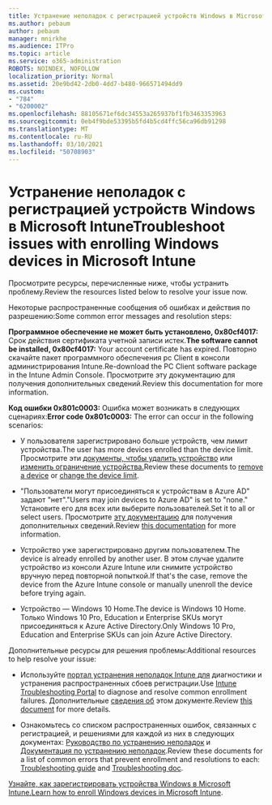 ```yaml
---
title: Устранение неполадок с регистрацией устройств Windows в Microsoft Intune
ms.author: pebaum
author: pebaum
manager: mnirkhe
ms.audience: ITPro
ms.topic: article
ms.service: o365-administration
ROBOTS: NOINDEX, NOFOLLOW
localization_priority: Normal
ms.assetid: 20e9bd42-2db0-4dd7-b480-966571494dd9
ms.custom:
- "784"
- "6200002"
ms.openlocfilehash: 88105671ef6dc34553a265937bf1fb3463353963
ms.sourcegitcommit: 0eb4f9bde53395b5fd4b5cd4ffc56ca96db91298
ms.translationtype: MT
ms.contentlocale: ru-RU
ms.lasthandoff: 03/10/2021
ms.locfileid: "50708903"
---
```

# <a name="troubleshoot-issues-with-enrolling-windows-devices-in-microsoft-intune"></a><span data-ttu-id="d4329-102">Устранение неполадок с регистрацией устройств Windows в Microsoft Intune</span><span class="sxs-lookup"><span data-stu-id="d4329-102">Troubleshoot issues with enrolling Windows devices in Microsoft Intune</span></span>

<span data-ttu-id="d4329-103">Просмотрите ресурсы, перечисленные ниже, чтобы устранить проблему.</span><span class="sxs-lookup"><span data-stu-id="d4329-103">Review the resources listed below to resolve your issue now.</span></span>
  
<span data-ttu-id="d4329-104">Некоторые распространенные сообщения об ошибках и действия по разрешению:</span><span class="sxs-lookup"><span data-stu-id="d4329-104">Some common error messages and resolution steps:</span></span>
  
 <span data-ttu-id="d4329-105">**Программное обеспечение не может быть установлено, 0x80cf4017:** Срок действия сертификата учетной записи истек.</span><span class="sxs-lookup"><span data-stu-id="d4329-105">**The software cannot be installed, 0x80cf4017:** Your account certificate has expired.</span></span> <span data-ttu-id="d4329-106">Повторно скачайте пакет программного обеспечения pc Client в консоли администрирования Intune.</span><span class="sxs-lookup"><span data-stu-id="d4329-106">Re-download the PC Client software package in the Intune Admin Console.</span></span> <span data-ttu-id="d4329-107">Просмотрите эту документацию для получения дополнительных сведений.</span><span class="sxs-lookup"><span data-stu-id="d4329-107">Review this documentation for more information.</span></span>
  
 <span data-ttu-id="d4329-108">**Код ошибки 0x801c0003:** Ошибка может возникать в следующих сценариях:</span><span class="sxs-lookup"><span data-stu-id="d4329-108">**Error code 0x801c0003:** The error can occur in the following scenarios:</span></span>
  
-  <span data-ttu-id="d4329-109">У пользователя зарегистрировано больше устройств, чем лимит устройства.</span><span class="sxs-lookup"><span data-stu-id="d4329-109">The user has more devices enrolled than the device limit.</span></span> <span data-ttu-id="d4329-110">Просмотрите эти [документы, чтобы удалить устройство](https://docs.microsoft.com/intune/devices-wipe) или [изменить ограничение устройства.](https://docs.microsoft.com/intune/enrollment-restrictions-set#set-device-limit-restrictions)</span><span class="sxs-lookup"><span data-stu-id="d4329-110">Review these documents to [remove a device](https://docs.microsoft.com/intune/devices-wipe) or [change the device limit](https://docs.microsoft.com/intune/enrollment-restrictions-set#set-device-limit-restrictions).</span></span>

-  <span data-ttu-id="d4329-111">"Пользователи могут присоединяться к устройствам в Azure AD" задают "нет".</span><span class="sxs-lookup"><span data-stu-id="d4329-111">"Users may join devices to Azure AD" is set to "none."</span></span> <span data-ttu-id="d4329-112">Установите его для всех или выберите пользователей.</span><span class="sxs-lookup"><span data-stu-id="d4329-112">Set it to all or select users.</span></span> <span data-ttu-id="d4329-113">Просмотрите [эту документацию](https://docs.microsoft.com/azure/active-directory/device-management-azure-portal#configure-device-settings) для получения дополнительных сведений.</span><span class="sxs-lookup"><span data-stu-id="d4329-113">Review [this documentation](https://docs.microsoft.com/azure/active-directory/device-management-azure-portal#configure-device-settings) for more information.</span></span>

-  <span data-ttu-id="d4329-114">Устройство уже зарегистрировано другим пользователем.</span><span class="sxs-lookup"><span data-stu-id="d4329-114">The device is already enrolled by another user.</span></span> <span data-ttu-id="d4329-115">В этом случае удалите устройство из консоли Azure Intune или снимите устройство вручную перед повторной попыткой.</span><span class="sxs-lookup"><span data-stu-id="d4329-115">If that's the case, remove the device from the Azure Intune console or manually unenroll the device before trying again.</span></span>

-  <span data-ttu-id="d4329-116">Устройство — Windows 10 Home.</span><span class="sxs-lookup"><span data-stu-id="d4329-116">The device is Windows 10 Home.</span></span> <span data-ttu-id="d4329-117">Только Windows 10 Pro, Education и Enterprise SKUs могут присоединяться к Azure Active Directory.</span><span class="sxs-lookup"><span data-stu-id="d4329-117">Only Windows 10 Pro, Education and Enterprise SKUs can join Azure Active Directory.</span></span>

<span data-ttu-id="d4329-118">Дополнительные ресурсы для решения проблемы:</span><span class="sxs-lookup"><span data-stu-id="d4329-118">Additional resources to help resolve your issue:</span></span>
  
-  <span data-ttu-id="d4329-119">Используйте [портал устранения неполадок Intune для](https://devicemanagement.microsoft.com/#blade/Microsoft_Intune_DeviceSettings/TroubleshootBlade) диагностики и устранения распространенных сбоев регистрации.</span><span class="sxs-lookup"><span data-stu-id="d4329-119">Use [Intune Troubleshooting Portal](https://devicemanagement.microsoft.com/#blade/Microsoft_Intune_DeviceSettings/TroubleshootBlade) to diagnose and resolve common enrollment failures.</span></span> <span data-ttu-id="d4329-120">Дополнительные [сведения об](https://docs.microsoft.com/intune/help-desk-operators) этом документе.</span><span class="sxs-lookup"><span data-stu-id="d4329-120">Review [this document](https://docs.microsoft.com/intune/help-desk-operators) for more details.</span></span>

-  <span data-ttu-id="d4329-121">Ознакомьтесь со списком распространенных ошибок, связанных с регистрацией, и решениями для каждой из них в следующих документах: [Руководство по устранению неполадок](https://support.microsoft.com/help/4089533/troubleshooting-windows-device-enrollment-problems-in-microsoft-intune) и [Документация по устранению неполадок](https://docs.microsoft.com/troubleshoot/mem/intune/troubleshoot-device-enrollment-in-intune).</span><span class="sxs-lookup"><span data-stu-id="d4329-121">Review these documents for a list of common errors that prevent enrollment and resolutions to each: [Troubleshooting guide](https://support.microsoft.com/help/4089533/troubleshooting-windows-device-enrollment-problems-in-microsoft-intune) and [Troubleshooting doc](https://docs.microsoft.com/troubleshoot/mem/intune/troubleshoot-device-enrollment-in-intune).</span></span>

<span data-ttu-id="d4329-122">[Узнайте, как зарегистрировать устройства Windows в Microsoft Intune.](https://docs.microsoft.com/intune/windows-enroll)</span><span class="sxs-lookup"><span data-stu-id="d4329-122">[Learn how to enroll Windows devices in Microsoft Intune](https://docs.microsoft.com/intune/windows-enroll).</span></span>
